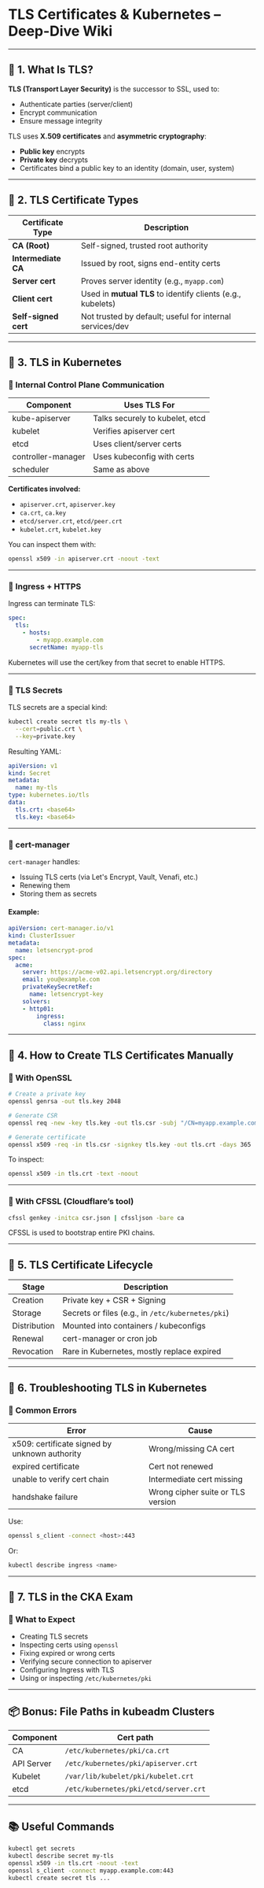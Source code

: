 # TLS Certificates & Kubernetes – Deep-Dive Wiki

---

## 🔹 1. What Is TLS?

**TLS (Transport Layer Security)** is the successor to SSL, used to:

- Authenticate parties (server/client)
- Encrypt communication
- Ensure message integrity

TLS uses **X.509 certificates** and **asymmetric cryptography**:

- **Public key** encrypts
- **Private key** decrypts
- Certificates bind a public key to an identity (domain, user, system)

---

## 🔹 2. TLS Certificate Types

| Certificate Type     | Description                                                 |
| -------------------- | ----------------------------------------------------------- |
| **CA (Root)**        | Self-signed, trusted root authority                         |
| **Intermediate CA**  | Issued by root, signs end-entity certs                      |
| **Server cert**      | Proves server identity (e.g., `myapp.com`)                  |
| **Client cert**      | Used in **mutual TLS** to identify clients (e.g., kubelets) |
| **Self-signed cert** | Not trusted by default; useful for internal services/dev    |

---

## 🔹 3. TLS in Kubernetes

### 🔸 Internal Control Plane Communication

| Component          | Uses TLS For                    |
| ------------------ | ------------------------------- |
| kube-apiserver     | Talks securely to kubelet, etcd |
| kubelet            | Verifies apiserver cert         |
| etcd               | Uses client/server certs        |
| controller-manager | Uses kubeconfig with certs      |
| scheduler          | Same as above                   |

**Certificates involved:**

- `apiserver.crt`, `apiserver.key`
- `ca.crt`, `ca.key`
- `etcd/server.crt`, `etcd/peer.crt`
- `kubelet.crt`, `kubelet.key`

You can inspect them with:

```bash
openssl x509 -in apiserver.crt -noout -text
```

---

### 🔸 Ingress + HTTPS

Ingress can terminate TLS:

```yaml
spec:
  tls:
    - hosts:
        - myapp.example.com
      secretName: myapp-tls
```

Kubernetes will use the cert/key from that secret to enable HTTPS.

---

### 🔸 TLS Secrets

TLS secrets are a special kind:

```bash
kubectl create secret tls my-tls \
  --cert=public.crt \
  --key=private.key
```

Resulting YAML:

```yaml
apiVersion: v1
kind: Secret
metadata:
  name: my-tls
type: kubernetes.io/tls
data:
  tls.crt: <base64>
  tls.key: <base64>
```

---

### 🔸 cert-manager

`cert-manager` handles:

- Issuing TLS certs (via Let's Encrypt, Vault, Venafi, etc.)
- Renewing them
- Storing them as secrets

#### Example:

```yaml
apiVersion: cert-manager.io/v1
kind: ClusterIssuer
metadata:
  name: letsencrypt-prod
spec:
  acme:
    server: https://acme-v02.api.letsencrypt.org/directory
    email: you@example.com
    privateKeySecretRef:
      name: letsencrypt-key
    solvers:
    - http01:
        ingress:
          class: nginx
```

---

## 🔹 4. How to Create TLS Certificates Manually

### 🔸 With OpenSSL

```bash
# Create a private key
openssl genrsa -out tls.key 2048

# Generate CSR
openssl req -new -key tls.key -out tls.csr -subj "/CN=myapp.example.com"

# Generate certificate
openssl x509 -req -in tls.csr -signkey tls.key -out tls.crt -days 365
```

To inspect:

```bash
openssl x509 -in tls.crt -text -noout
```

---

### 🔸 With CFSSL (Cloudflare’s tool)

```bash
cfssl genkey -initca csr.json | cfssljson -bare ca
```

CFSSL is used to bootstrap entire PKI chains.

---

## 🔹 5. TLS Certificate Lifecycle

| Stage        | Description                                       |
| ------------ | ------------------------------------------------- |
| Creation     | Private key + CSR + Signing                       |
| Storage      | Secrets or files (e.g., in `/etc/kubernetes/pki`) |
| Distribution | Mounted into containers / kubeconfigs             |
| Renewal      | cert-manager or cron job                          |
| Revocation   | Rare in Kubernetes, mostly replace expired        |

---

## 🔹 6. Troubleshooting TLS in Kubernetes

### 🔸 Common Errors

| Error                                         | Cause                             |
| --------------------------------------------- | --------------------------------- |
| x509: certificate signed by unknown authority | Wrong/missing CA cert             |
| expired certificate                           | Cert not renewed                  |
| unable to verify cert chain                   | Intermediate cert missing         |
| handshake failure                             | Wrong cipher suite or TLS version |

Use:

```bash
openssl s_client -connect <host>:443
```

Or:

```bash
kubectl describe ingress <name>
```

---

## 🔹 7. TLS in the CKA Exam

### 🔸 What to Expect

- Creating TLS secrets
- Inspecting certs using `openssl`
- Fixing expired or wrong certs
- Verifying secure connection to apiserver
- Configuring Ingress with TLS
- Using or inspecting `/etc/kubernetes/pki`

---

## 📦 Bonus: File Paths in kubeadm Clusters

| Component  | Cert path                             |
| ---------- | ------------------------------------- |
| CA         | `/etc/kubernetes/pki/ca.crt`          |
| API Server | `/etc/kubernetes/pki/apiserver.crt`   |
| Kubelet    | `/var/lib/kubelet/pki/kubelet.crt`    |
| etcd       | `/etc/kubernetes/pki/etcd/server.crt` |

---

## 📚 Useful Commands

```bash
kubectl get secrets
kubectl describe secret my-tls
openssl x509 -in tls.crt -noout -text
openssl s_client -connect myapp.example.com:443
kubectl create secret tls ...
```

